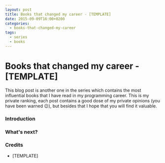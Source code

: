 ```yaml
---
layout: post
title: Books that changed my career - [TEMPLATE]
date: 2015-09-09T16:00+0200
categories:
  - books-that-changed-my-career
tags:
  - series
  - books
---
```


# Books that changed my career - [TEMPLATE]

<quote class="disclaimer">This blog post is another one in the series which contains the most influential books that I have read in my programming career. This is my private ranking, each post contains a good dose of my private opinions (you have been warned :wink:), but besides that I hope that you will find it valuable.</quote>

### Introduction

### What's next?

### Credits

- [TEMPLATE]
